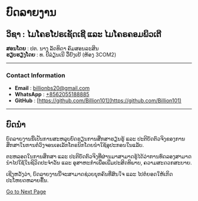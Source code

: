 # ບົດລາຍງານ

## ວິຊາ : ໄມໂຄຣໂປຣເຊັດເຊີ ແລະ ໄມໂຄຣຄອມພິວເຕີ  
**ສອນໂດຍ** : ປຕ. ນາງ ລັດທິດາ ຄົມສອນລະສິນ  
**ຮຽບຮຽງໂດຍ** : ທ. ບີລ່ຽນເນີ ວື່ຢົງເຢ້ (ຫ້ອງ 3COM2)

---

### Contact Information
- **Email** : [billionbs20@gmail.com](mailto:billionbs20@gmail.com)  
- **WhatsApp** : [+8562055188885](https://wa.me/8562055188885)  
- **GitHub** : [https://github.com/Billion101](https://github.com/Billion101)  


---

## ບົດນຳ

ບົດລາຍງານນີ້ເປັນການສະຫລຸບບົດຮຽນການສືກສາຮຽນຮູ້ ແລະ ປະຕິບັດຕົວຈິງຂອງການສຶກສາໃນການຕໍ່ວົງຈອນເອເລັກໂຕຣນິກໂດຍນຳໃຊ້ອຸປະກອນໃນແລັບ.

ຕະຫລອດໃນການສຶກສາ ແລະ ປະຕິບັດຕົວຈິງທີ່ຜ່ານມາສາມາດຮູ້ໄດ້ວ່າການທົດລອງສາມາດນຳໄປໃຊ້ໃນຊິວິດປະຈຳວັນ ແລະ ອຸສາຫະກຳເພື່ອເພີ່ມປະສິດທິພາບ, ຄວາມສະດວກສະບາຍ.

ເຊີງຫວັງວ່າ, ບົດລາຍງານນີ້ຈະສາມາດຊ່ວຍບຸກຄົນທີ່ສົນໃຈ ແລະ ໄປຕໍ່ຍອດໃຫ້ເກິດປະໂຫຍດຫລາຍຂື້ນ.

[Go to Next Page](introduce.md)
